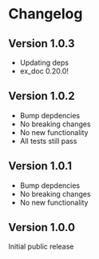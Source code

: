 # Changelog

## Version 1.0.3

- Updating deps
- ex_doc 0.20.0!

## Version 1.0.2

- Bump depdencies
- No breaking changes
- No new functionality
- All tests still pass

## Version 1.0.1

- Bump depdencies
- No breaking changes
- No new functionality

## Version 1.0.0

Initial public release
